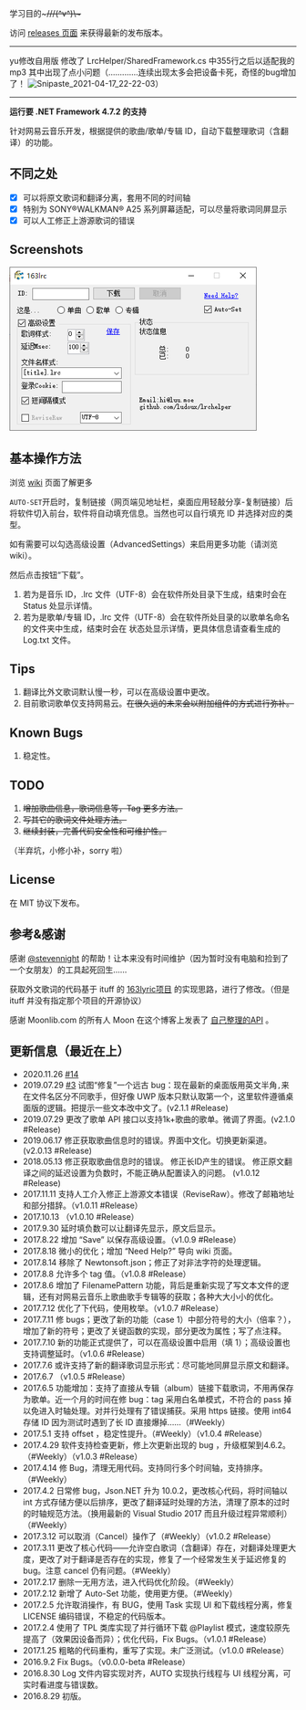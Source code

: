 学习目的~~~///(^v^)\\\~~~

访问 [releases 页面](https://github.com/ludoux/LrcHelper/releases/latest) 来获得最新的发布版本。

-----
yu修改自用版
修改了 LrcHelper/SharedFramework.cs 中355行之后以适配我的mp3
其中出现了点小问题（.............连续出现太多会把设备卡死，奇怪的bug增加了！ ![Snipaste_2021-04-17_22-22-03](https://user-images.githubusercontent.com/44089074/115116305-71b81900-9fcb-11eb-9cf6-122fb1e098b8.png)）


-----

**运行要 .NET Framework 4.7.2 的支持**

针对网易云音乐开发，根据提供的歌曲/歌单/专辑 ID，自动下载整理歌词（含翻译）的功能。

## 不同之处

- [x] 可以将原文歌词和翻译分离，套用不同的时间轴
- [x] 特别为 SONY®WALKMAN® A25 系列屏幕适配，可以尽量将歌词同屏显示
- [x] 可以人工修正上游源歌词的错误

## Screenshots

![LrcDownloader](https://raw.githubusercontent.com/Ludoux/LrcHelper/master/Pic/LrcDownloader.png)

## 基本操作方法

浏览 [wiki](https://github.com/Ludoux/LrcHelper/wiki) 页面了解更多

`AUTO-SET`开启时，复制链接（网页端见地址栏，桌面应用轻敲分享-复制链接）后将软件切入前台，软件将自动填充信息。当然也可以自行填充 ID 并选择对应的类型。

如有需要可以勾选高级设置（AdvancedSettings）来启用更多功能（请浏览 wiki）。

然后点击按钮“下载”。

1. 若为是音乐 ID，.lrc 文件（UTF-8）会在软件所处目录下生成，结束时会在 Status 处显示详情。
2. 若为是歌单/专辑 ID，.lrc 文件（UTF-8）会在软件所处目录的以歌单名命名的文件夹中生成，结束时会在 状态处显示详情，更具体信息请查看生成的 Log.txt 文件。

## Tips

1. 翻译比外文歌词默认慢一秒，可以在高级设置中更改。
2. 目前歌词歌单仅支持网易云。~~在很久远的未来会以附加组件的方式进行弥补。~~

## Known Bugs

1. 稳定性。

## TODO


1. ~~增加歌曲信息，歌词信息等，Tag 更多方法。~~
2. ~~写其它的歌词文件处理方法。~~
3. ~~继续封装，完善代码安全性和可维护性。~~

（半弃坑，小修小补，sorry 啦）

## License

在 MIT 协议下发布。

## 参考&感谢

感谢 [@stevennight](https://github.com/stevennight) 的帮助！让本来没有时间维护（因为暂时没有电脑和捡到了一个女朋友）的工具起死回生……

获取外文歌词的代码基于 ituff 的 [163lyric项目](https://github.com/ituff/163lyric) 的实现思路，进行了修改。（但是 ituff 并没有指定那个项目的开源协议）

感谢 Moonlib.com 的所有人 Moon 在这个博客上发表了 [自己整理的API](http://moonlib.com/606.html) 。

## 更新信息（最近在上）

* 2020.11.26 [#14](https://github.com/ludoux/LrcHelper/issues/14)
* 2019.07.29 [#3](https://github.com/ludoux/LrcHelper/issues/3) 试图“修复”一个远古 bug：现在最新的桌面版用英文半角`,`来在文件名区分不同歌手，但好像 UWP 版本只默认取第一个，这里软件遵循桌面版的逻辑。把提示一些文本改中文了。(v2.1.1 #Release)
* 2019.07.29 更改了歌单 API 接口以支持1k+歌曲的歌单。微调了界面。(v2.1.0 #Release)
* 2019.06.17 修正获取歌曲信息时的错误。界面中文化。切换更新渠道。(v2.0.13 #Release)
* 2018.05.13 修正获取歌曲信息时的错误。 修正长ID产生的错误。 修正原文翻译之间的延迟设置为负数时，不能正确从配置读入的问题。 (v1.0.12 #Release)
* 2017.11.11 支持人工介入修正上游源文本错误（ReviseRaw）。修改了邮箱地址和部分措辞。（v1.0.11 #Release）
* 2017.10.13 （v1.0.10 #Release）
* 2017.9.30 延时填负数可以让翻译先显示，原文后显示。
* 2017.8.22 增加 “Save” 以保存高级设置。（v1.0.9 #Release）
* 2017.8.18 微小的优化；增加 “Need Help?” 导向 wiki 页面。
* 2017.8.14 移除了 Newtonsoft.json；修正了对非法字符的处理逻辑。
* 2017.8.8  允许多个 tag 值。（v1.0.8 #Release）
* 2017.8.6  增加了 FilenamePattern 功能，背后是重新实现了写文本文件的逻辑，还有对网易云音乐上歌曲歌手专辑等的获取；各种大大小小的优化。
* 2017.7.12 优化了下代码，使用枚举。（v1.0.7 #Release）
* 2017.7.11 修 bugs；更改了新的功能（case 1）中部分符号的大小（倍率？），增加了新的符号；更改了关键函数的实现，部分更改为属性；写了点注释。
* 2017.7.10 新的功能正式提供了，可以在高级设置中启用（填 1）；高级设置也支持调整延时。（v1.0.6 #Release）
* 2017.7.6  或许支持了新的翻译歌词显示形式：尽可能地同屏显示原文和翻译。
* 2017.6.7  （v1.0.5 #Release）
* 2017.6.5  功能增加：支持了直接从专辑（album）链接下载歌词，不用再保存为歌单。近一个月的时间在修 bug：tag 采用白名单模式，不符合的 pass 掉以免进入时轴处理。对并行处理有了错误捕获。采用 https 链接。使用 int64 存储 ID 因为测试时遇到了长 ID 直接爆掉……（#Weekly）
* 2017.5.1  支持 offset ，稳定性提升。（#Weekly）（v1.0.4 #Release）
* 2017.4.29 软件支持检查更新，修上次更新出现的 bug ，升级框架到4.6.2。（#Weekly）（v1.0.3 #Release）
* 2017.4.14 修 Bug，清理无用代码。支持同行多个时间轴，支持排序。（#Weekly）
* 2017.4.2  日常修 bug，Json.NET 升为 10.0.2，更改核心代码，将时间轴以 int 方式存储方便以后排序，更改了翻译延时处理的方法，清理了原本的过时的时轴规范方法。（换用最新的 Visual Studio 2017 而且升级过程异常顺利）（#Weekly）
* 2017.3.12 可以取消（Cancel）操作了（#Weekly）（v1.0.2 #Release）
* 2017.3.11 更改了核心代码——允许空白歌词（含翻译）存在，对翻译处理更大度，更改了对于翻译是否存在的实现，修复了一个经常发生关于延迟修复的bug。注意 cancel 仍有问题。（#Weekly）
* 2017.2.17 删除一无用方法，进入代码优化阶段。（#Weekly）
* 2017.2.12 新增了 Auto-Set 功能，使用更方便。（#Weekly）
* 2017.2.5  允许取消操作，有 BUG，使用 Task 实现 UI 和下载线程分离，修复 LICENSE 编码错误，不稳定的代码版本。
* 2017.2.4  使用了 TPL 类库实现了并行循环下载 @Playlist 模式，速度较原先提高了（效果因设备而异）；优化代码，Fix Bugs。（v1.0.1 #Release）
* 2017.1.25 粗略的代码重构，重写了实现。未广泛测试。（v1.0.0 #Release）
* 2016.9.2  Fix Bugs。（v0.0.0-beta #Release）
* 2016.8.30 Log 文件内容实现对齐，AUTO 实现执行线程与 UI 线程分离，可实时看进度与错误数。
* 2016.8.29 初版。
